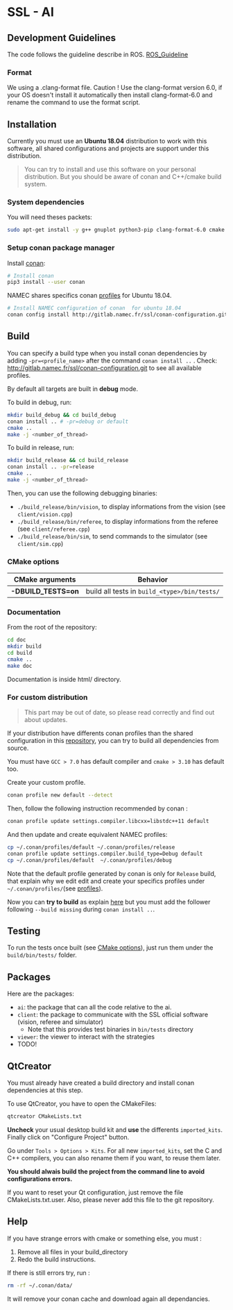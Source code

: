 # SSL - AI

## Development Guidelines

The code follows the guideline describe in ROS. [ROS_Guideline](http://wiki.ros.org/CppStyleGuide)

### Format

We using a .clang-format file. Caution ! Use the clang-format version 6.0, if your OS doesn't install it automatically then install clang-format-6.0 and rename the command to use the format script.

## Installation

Currently you must use an **Ubuntu 18.04** distribution to work with this software, all shared configurations and projects are support under this distribution.

> You can try to install and use this software on your personal distribution.
> But you should be aware of conan and C++/cmake build system.

### System dependencies

You will need theses packets:

``` bash
sudo apt-get install -y g++ gnuplot python3-pip clang-format-6.0 cmake
```

### Setup conan package manager

Install [conan](https://docs.conan.io/en/latest/):

``` bash
# Install conan  
pip3 install --user conan
```

NAMEC shares specifics conan [profiles](https://docs.conan.io/en/latest/reference/profiles.html) for Ubuntu 18.04.

```bash
# Install NAMEC configuration of conan  for ubuntu 18.04
conan config install http://gitlab.namec.fr/ssl/conan-configuration.git
```

## Build

You can specify a build type when you install conan dependencies by adding `-pr=<profile_name>` after the command `conan install ..` .
Check: http://gitlab.namec.fr/ssl/conan-configuration.git to see all available profiles.

By default all targets are built in **debug** mode.

To build in debug, run:

``` bash
mkdir build_debug && cd build_debug
conan install .. # -pr=debug or default
cmake ..
make -j <number_of_thread>
```

To build in release, run:

``` bash
mkdir build_release && cd build_release
conan install .. -pr=release
cmake ..
make -j <number_of_thread>
```

Then, you can use the following debugging binaries:

* `./build_release/bin/vision`, to display informations from the vision (see `client/vision.cpp`)
* `./build_release/bin/referee`, to display informations from the referee (see `client/referee.cpp`)
* `./build_release/bin/sim`, to send commands to the simulator (see `client/sim.cpp`)

### CMake options

| CMake arguments         | Behavior                                        |
| ----------------------- | ----------------------------------------------- |
| **-DBUILD_TESTS=on**    | build all tests in `build_<type>/bin/tests/`    |

### Documentation

From the root of the repository:

``` bash
cd doc
mkdir build
cd build
cmake ..
make doc
```

Documentation is inside html/ directory.

### For custom distribution

> This part may be out of date, so please read correctly and find out about updates.

If your distribution have differents conan profiles than the shared configuration in this [repository](http://gitlab.namec.fr/ssl/conan-configuration.git), you can try to build all dependencies from source.

You must have `GCC > 7.0` has default compiler and `cmake > 3.10` has default too.

Create your custom profile.

```bash
conan profile new default --detect
```

Then, follow the following instruction recommended by conan :

```bash
conan profile update settings.compiler.libcxx=libstdc++11 default
```

And then update and create equivalent NAMEC profiles:

```bash
cp ~/.conan/profiles/default ~/.conan/profiles/release
conan profile update settings.compiler.build_type=Debug default
cp ~/.conan/profiles/default  ~/.conan/profiles/debug
```

Note that the default profile generated by conan is only for `Release` build, that explain why we edit edit and create your specifics profiles under `~/.conan/profiles/`(see [profiles](https://docs.conan.io/en/latest/reference/profiles.html)).

Now you can **try to build** as explain [here](#build) but you must add the follower following `--build missing` during `conan install ..`.

## Testing

To run the tests once built (see [CMake options](#cmake-options)), just run them under the `build/bin/tests/` folder.

## Packages

Here are the packages:

* `ai`: the package that can all the code relative to the ai.
* `client`: the package to communicate with the SSL official software (vision, referee and simulator)
  * Note that this provides test binaries in `bin/tests` directory
* `viewer`: the viewer to interact with the strategies
* TODO!

## QtCreator

You must already have created a build directory and install conan dependencies at this step.

To use QtCreator, you have to open the CMakeFiles:

``` bash
qtcreator CMakeLists.txt
```

**Uncheck** your usual desktop build kit and **use** the differents `imported_kits`.
Finally click on "Configure Project" button.

Go under `Tools > Options > Kits`.
For all new `imported_kits`, set the C and C++ compilers, you can also rename them if you want, to reuse them later.

**You should alwais build the project from the command line to avoid configurations errors.**

If you want to reset your Qt configuration, just remove the file CMakeLists.txt.user. Also, please never add this file to the git repository.

## Help

If you have strange errors with cmake or something else, you must :
1. Remove all files in your build_directory 
2. Redo the build instructions.

If there is still errors try, run :

```bash
rm -rf ~/.conan/data/
```

It will remove your conan cache and download again all dependancies.

